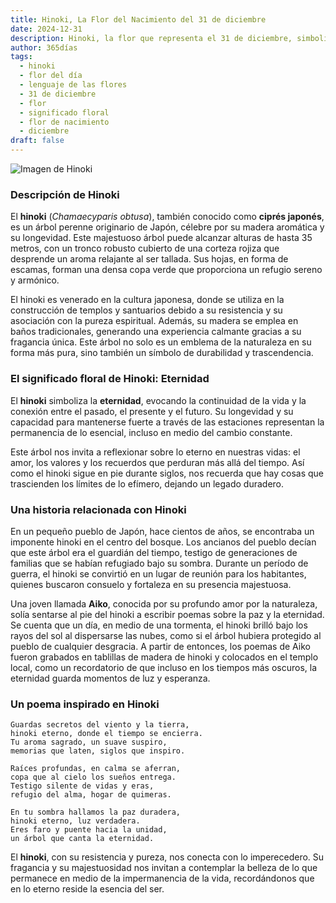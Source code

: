 ```yaml
---
title: Hinoki, La Flor del Nacimiento del 31 de diciembre
date: 2024-12-31
description: Hinoki, la flor que representa el 31 de diciembre, simboliza Eternidad. Descubre su fascinante historia, significado en el lenguaje de las flores y una poesía que celebra su belleza.
author: 365días
tags:
  - hinoki
  - flor del día
  - lenguaje de las flores
  - 31 de diciembre
  - flor
  - significado floral
  - flor de nacimiento
  - diciembre
draft: false
---
```



![Imagen de Hinoki](https://cdn.pixabay.com/photo/2015/09/17/13/36/hinoki-944147_1280.jpg#center)


### Descripción de Hinoki

El **hinoki** (_Chamaecyparis obtusa_), también conocido como **ciprés japonés**, es un árbol perenne originario de Japón, célebre por su madera aromática y su longevidad. Este majestuoso árbol puede alcanzar alturas de hasta 35 metros, con un tronco robusto cubierto de una corteza rojiza que desprende un aroma relajante al ser tallada. Sus hojas, en forma de escamas, forman una densa copa verde que proporciona un refugio sereno y armónico.

El hinoki es venerado en la cultura japonesa, donde se utiliza en la construcción de templos y santuarios debido a su resistencia y su asociación con la pureza espiritual. Además, su madera se emplea en baños tradicionales, generando una experiencia calmante gracias a su fragancia única. Este árbol no solo es un emblema de la naturaleza en su forma más pura, sino también un símbolo de durabilidad y trascendencia.

### El significado floral de Hinoki: Eternidad

El **hinoki** simboliza la **eternidad**, evocando la continuidad de la vida y la conexión entre el pasado, el presente y el futuro. Su longevidad y su capacidad para mantenerse fuerte a través de las estaciones representan la permanencia de lo esencial, incluso en medio del cambio constante.

Este árbol nos invita a reflexionar sobre lo eterno en nuestras vidas: el amor, los valores y los recuerdos que perduran más allá del tiempo. Así como el hinoki sigue en pie durante siglos, nos recuerda que hay cosas que trascienden los límites de lo efímero, dejando un legado duradero.

### Una historia relacionada con Hinoki

En un pequeño pueblo de Japón, hace cientos de años, se encontraba un imponente hinoki en el centro del bosque. Los ancianos del pueblo decían que este árbol era el guardián del tiempo, testigo de generaciones de familias que se habían refugiado bajo su sombra. Durante un período de guerra, el hinoki se convirtió en un lugar de reunión para los habitantes, quienes buscaron consuelo y fortaleza en su presencia majestuosa.

Una joven llamada **Aiko**, conocida por su profundo amor por la naturaleza, solía sentarse al pie del hinoki a escribir poemas sobre la paz y la eternidad. Se cuenta que un día, en medio de una tormenta, el hinoki brilló bajo los rayos del sol al dispersarse las nubes, como si el árbol hubiera protegido al pueblo de cualquier desgracia. A partir de entonces, los poemas de Aiko fueron grabados en tablillas de madera de hinoki y colocados en el templo local, como un recordatorio de que incluso en los tiempos más oscuros, la eternidad guarda momentos de luz y esperanza.

### Un poema inspirado en Hinoki

```
Guardas secretos del viento y la tierra,  
hinoki eterno, donde el tiempo se encierra.  
Tu aroma sagrado, un suave suspiro,  
memorias que laten, siglos que inspiro.

Raíces profundas, en calma se aferran,  
copa que al cielo los sueños entrega.  
Testigo silente de vidas y eras,  
refugio del alma, hogar de quimeras.

En tu sombra hallamos la paz duradera,  
hinoki eterno, luz verdadera.  
Eres faro y puente hacia la unidad,  
un árbol que canta la eternidad.
```

El **hinoki**, con su resistencia y pureza, nos conecta con lo imperecedero. Su fragancia y su majestuosidad nos invitan a contemplar la belleza de lo que permanece en medio de la impermanencia de la vida, recordándonos que en lo eterno reside la esencia del ser.